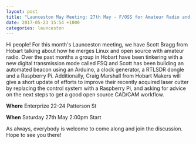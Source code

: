 ```yaml
---
layout: post
title: "Launceston May Meeting: 27th May - F/OSS for Amateur Radio and Raspberry Pi Driven Laser Cutters (Enterprize)"
date: 2017-05-23 15:54 +1000
categories: launceston
---
```


Hi people! For this month's Launceston meeting, we have Scott Bragg from
Hobart talking about how he merges Linux and open source with amateur radio.
Over the past months a group in Hobart have been tinkering with a new digital
transmission mode called FSQ and Scott has been building an automated beacon
using an Arduino, a clock generator, a RTLSDR dongle and a Raspberry Pi.
Additionally, Craig Marshall from Hobart Makers will give a short update of
efforts to improve their recently acquired laser cutter by replacing the
control system with a Raspberry Pi, and asking for advice on the next steps to
get a good open source CAD/CAM workflow.

**Where**
Enterprize
22-24 Patterson St

**When**
Saturday 27th May
2:00pm Start

As always, everybody is welcome to come along and join the discussion. Hope to
see you there!